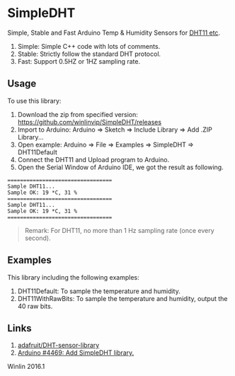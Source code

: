 # SimpleDHT

Simple, Stable and Fast Arduino Temp & Humidity Sensors for 
[DHT11 etc](http://learn.adafruit.com/dht).

1. Simple: Simple C++ code with lots of comments.
1. Stable: Strictly follow the standard DHT protocol.
1. Fast: Support 0.5HZ or 1HZ sampling rate.

## Usage

To use this library:

1. Download the zip from specified version: https://github.com/winlinvip/SimpleDHT/releases
2. Import to Arduino: Arduino => Sketch => Include Library => Add .ZIP Library...
3. Open example: Arduino => File => Examples => SimpleDHT => DHT11Default
4. Connect the DHT11 and Upload program to Arduino.
5. Open the Serial Window of Arduino IDE, we got the result as following.

```
=================================
Sample DHT11...
Sample OK: 19 *C, 31 %
=================================
Sample DHT11...
Sample OK: 19 *C, 31 %
=================================
```

> Remark: For DHT11, no more than 1 Hz sampling rate (once every second).

## Examples

This library including the following examples:

1. DHT11Default: To sample the temperature and humidity.
1. DHT11WithRawBits: To sample the temperature and humidity, output the 40 raw bits.


## Links

1. [adafruit/DHT-sensor-library](https://github.com/adafruit/DHT-sensor-library)
1. [Arduino #4469: Add SimpleDHT library.](https://github.com/arduino/Arduino/issues/4469)

Winlin 2016.1